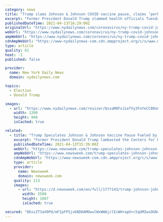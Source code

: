 ```yaml
---
category: news
title: "Trump slams Johnson & Johnson COVID vaccine pause, claims ‘perhaps it’s the FDA’s love for Pfizer’"
excerpt: "Former President Donald Trump slammed health officials Tuesday for halting Johnson & Johnson’s COVID vaccine amid blood clot concerns — and dredged up an old election conspiracy as a possible reason for the pause. “The results of this vaccine have ..."
publishedDateTime: 2021-04-13T16:29:00Z
originalUrl: "https://www.nydailynews.com/coronavirus/ny-trump-covid-johnson-johnson-vaccine-20210413-tmfog4vof5ekrow4pf5hn3bwru-story.html"
webUrl: "https://www.nydailynews.com/coronavirus/ny-trump-covid-johnson-johnson-vaccine-20210413-tmfog4vof5ekrow4pf5hn3bwru-story.html"
ampWebUrl: "https://www.nydailynews.com/coronavirus/ny-trump-covid-johnson-johnson-vaccine-20210413-tmfog4vof5ekrow4pf5hn3bwru-story.html?outputType=amp"
cdnAmpWebUrl: "https://www-nydailynews-com.cdn.ampproject.org/c/s/www.nydailynews.com/coronavirus/ny-trump-covid-johnson-johnson-vaccine-20210413-tmfog4vof5ekrow4pf5hn3bwru-story.html?outputType=amp"
type: article
quality: 61
heat: -1
published: false

provider:
  name: New York Daily News
  domain: nydailynews.com

topics:
  - Election
  - Donald Trump

images:
  - url: "https://www.nydailynews.com/resizer/QsxaM0FxJiefVy3FoYeCC80oLxw=/1200x0/right/top/cloudfront-us-east-1.images.arcpublishing.com/tronc/FVWMR43UB5DKLF3FSZ4TJYSJAU.jpg"
    width: 1200
    height: 946
    isCached: true

related:
  - title: "Trump Speculates Johnson & Johnson Vaccine Pause Fueled by Politics, FDA's 'Friends at Pfizer'"
    excerpt: "Former President Donald Trump lambasted the Centers for Disease Control (CDC) and Food and Drug Administration's (FDA) recommended pause on the usage of the Johnson & Johnson vaccine as being politically driven. Six people who were recently vaccinated ..."
    publishedDateTime: 2021-04-13T15:39:00Z
    webUrl: "https://www.newsweek.com/trump-speculates-johnson-johnson-vaccine-pause-fueled-politics-fdas-friends-pfizer-1583307"
    ampWebUrl: "https://www.newsweek.com/trump-speculates-johnson-johnson-vaccine-pause-fueled-politics-fdas-friends-pfizer-1583307?amp=1"
    cdnAmpWebUrl: "https://www-newsweek-com.cdn.ampproject.org/c/s/www.newsweek.com/trump-speculates-johnson-johnson-vaccine-pause-fueled-politics-fdas-friends-pfizer-1583307?amp=1"
    type: article
    provider:
      name: Newsweek
      domain: newsweek.com
    quality: 113
    images:
      - url: "https://d.newsweek.com/en/full/1777143/trump-johnson-johnson-pfizer-pause-cdcbiden.jpg"
        width: 2500
        height: 1667
        isCached: true

secured: "D6ssZT3aV0Pd/mFIpFPSjvbND0AMOwulWxWWAjclEcWH+apU+c5qUMZwxOGNc53sCdalsxn3oPk3FmVeubCfdzaatDID4E8gZtP8slWrOTKTg6uf9Z6XrmMAb3BE8JrSohPOE2eiKS/94Zee0ekSwK3RsEMzYgAesbNuLO0LEx3W183Wj5/CDZIw5FsY50NLFOA31lxIo/IlR9P7BBBD8ezUTdTei9R4vA+fx8kEA0LvQG4XxI1AOOInP1Cm6wwhw3+Nfow+S6cfnK4krD8pIN9s4QRqdkhX8VAAGfbXzLZYsweQXTfDixRD7o0prBQmksQJs6avBKHmxYL7Hb8nqNE4ocNmbyLkMPM9/A1m1Co=;IST3uzCHNtlBmcLGIOwuGA=="
---
```


